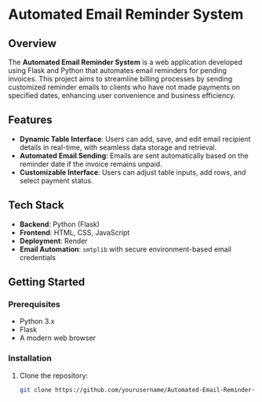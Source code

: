 # Automated Email Reminder System

## Overview
The **Automated Email Reminder System** is a web application developed using Flask and Python that automates email reminders for pending invoices. This project aims to streamline billing processes by sending customized reminder emails to clients who have not made payments on specified dates, enhancing user convenience and business efficiency.

## Features
- **Dynamic Table Interface**: Users can add, save, and edit email recipient details in real-time, with seamless data storage and retrieval.
- **Automated Email Sending**: Emails are sent automatically based on the reminder date if the invoice remains unpaid.
- **Customizable Interface**: Users can adjust table inputs, add rows, and select payment status.

## Tech Stack
- **Backend**: Python (Flask)
- **Frontend**: HTML, CSS, JavaScript
- **Deployment**: Render
- **Email Automation**: `smtplib` with secure environment-based email credentials

## Getting Started

### Prerequisites
- Python 3.x
- Flask
- A modern web browser

### Installation
1. Clone the repository:
   ```bash
   git clone https://github.com/yourusername/Automated-Email-Reminder-System.git
